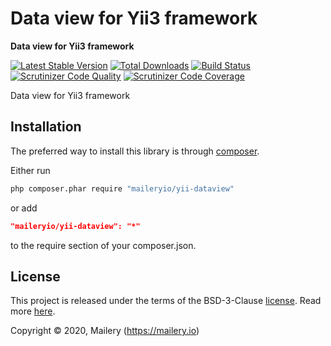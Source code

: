 # Data view for Yii3 framework

**Data view for Yii3 framework**

[![Latest Stable Version](https://poser.pugx.org/maileryio/yii-dataview/v/stable)](https://packagist.org/packages/maileryio/yii-dataview)
[![Total Downloads](https://poser.pugx.org/maileryio/yii-dataview/downloads)](https://packagist.org/packages/maileryio/yii-dataview)
[![Build Status](https://travis-ci.com/maileryio/yii-dataview.svg?branch=master)](https://travis-ci.com/maileryio/yii-dataview)
[![Scrutinizer Code Quality](https://img.shields.io/scrutinizer/g/maileryio/yii-dataview.svg)](https://scrutinizer-ci.com/g/maileryio/yii-dataview/)
[![Scrutinizer Code Coverage](https://img.shields.io/scrutinizer/coverage/g/maileryio/yii-dataview.svg)](https://scrutinizer-ci.com/g/maileryio/yii-dataview/)

Data view for Yii3 framework

## Installation

The preferred way to install this library is through [composer](http://getcomposer.org/download/).

Either run

```sh
php composer.phar require "maileryio/yii-dataview"
```

or add

```json
"maileryio/yii-dataview": "*"
```

to the require section of your composer.json.

## License

This project is released under the terms of the BSD-3-Clause [license](LICENSE).
Read more [here](http://choosealicense.com/licenses/bsd-3-clause).

Copyright © 2020, Mailery (https://mailery.io)
